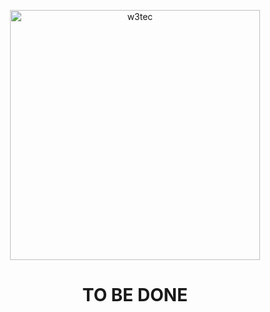 <p align="center">
  <img src="./w3tec-logo.png" alt="w3tec" width="400" />
</p>

<h1 align="center">TO BE DONE</h1>
